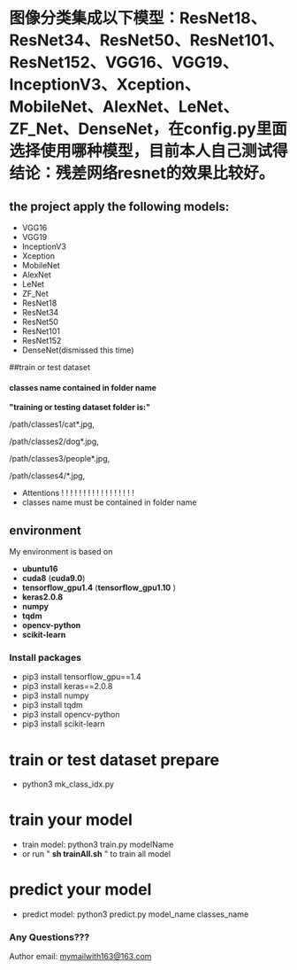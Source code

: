 # 图像分类集成以下模型：ResNet18、ResNet34、ResNet50、ResNet101、ResNet152、VGG16、VGG19、InceptionV3、Xception、MobileNet、AlexNet、LeNet、ZF_Net、DenseNet，在config.py里面选择使用哪种模型，目前本人自己测试得结论：残差网络resnet的效果比较好。

## the project apply the following models:


* VGG16
* VGG19
* InceptionV3
* Xception
* MobileNet
* AlexNet
* LeNet
* ZF_Net
* ResNet18
* ResNet34
* ResNet50
* ResNet101
* ResNet152
* DenseNet(dismissed this time)


##train or test dataset


####  classes name contained in folder name
__"training or testing dataset folder is:"__

/path/classes1/cat*.jpg,

/path/classes2/dog*.jpg,

/path/classes3/people*.jpg,

/path/classes4/*.jpg,


* Attentions ! ! ! ! ! ! ! ! ! ! ! ! ! ! ! ! !
* classes name must be contained in folder name 

## environment
My environment is based on 
* __ubuntu16__ 
* __cuda8__ (__cuda9.0__)
* __tensorflow_gpu1.4__ (__tensorflow_gpu1.10__ )
* __keras2.0.8__
* __numpy__
* __tqdm__
* __opencv-python__
* __scikit-learn__
### Install packages
* pip3 install tensorflow_gpu==1.4
* pip3 install keras==2.0.8
* pip3 install numpy
* pip3 install tqdm
* pip3 install opencv-python
* pip3 install scikit-learn

# train or test  dataset prepare
* python3 mk_class_idx.py

# train your model
* train model: python3 train.py modelName
* or run " __sh trainAll.sh__ " to train all model

# predict your model
* predict model: python3 predict.py model_name classes_name

### Any Questions???
Author email: mymailwith163@163.com
